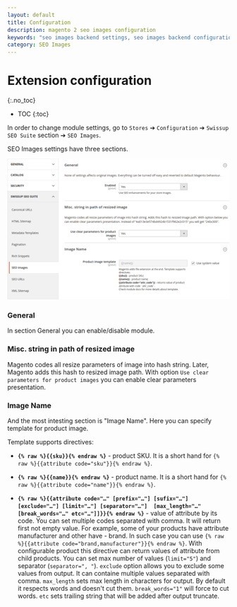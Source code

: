 ```yaml
---
layout: default
title: Configuration
description: magento 2 seo images configuration
keywords: "seo images backend settings, seo images backend configuration"
category: SEO Images
---
```


# Extension configuration
{:.no_toc}

* TOC
{:toc}

In order to change module settings, go to `Stores` ➔ `Configuration`
➔ `Swissup SEO Suite` section ➔ `SEO Images`.

SEO Images settings have three sections.

![Metadata templates system config](/images/m2/seo-images/backend/config.png)

### General

In section General you can enable/disable module.

### Misc. string in path of resized image

Magento codes all resize parameters of image into hash string. Later, Magento adds this hash to resized image path. With option `Use clear parameters for product images` you can enable clear parameters presentation.


### Image Name

And the most intesting section is "Image Name". Here you can specify template for product image.

Template supports directives:

 -  **`{% raw %}{{sku}}{% endraw %}`** - product SKU. It is a short hand for `{% raw %}{{attribute code="sku"}}{% endraw %}`.

 -  **`{% raw %}{{name}}{% endraw %}`** - product name. It is a short hand for `{% raw %}{{attribute code="name"}}{% endraw %}`.

 -  **`{% raw %}{{attribute code="…" [prefix="…"] [sufix="…"] [exclude="…"] [limit="…"] [separator="…"]  [max_length="…" [break_words="…" etc="…"]]}}{% endraw %}`** - value of attribute by its code. You can set multiple codes separated with comma. It will return first not empty value. For example, some of your products have attribute manufacturer and other have - brand. In such case you can use `{% raw %}{{attribute code="brand,manufacturer"}}{% endraw %}`. With configurable product this directive can return values of attribute from child products. You can set max number of values (`limit="5"`) and separator (`separator=", "`). `exclude` option allows you to exclude some values from output. It can containe multiple values separated with comma.
`max_length` sets max length in characters for output. By default it respects words and doesn't cut them. `break_words="1"` will force to cut words. `etc` sets trailing string that will be added after output truncate.
